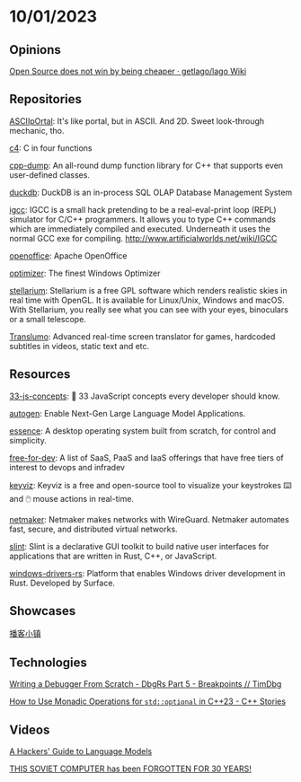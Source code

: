 # 10/01/2023

## Opinions
[Open Source does not win by being cheaper · getlago/lago Wiki](https://github.com/getlago/lago/wiki/Open-Source-does-not-win-by-being-cheaper)

## Repositories
[ASCIIpOrtal](https://github.com/cymonsgames/ASCIIpOrtal): It's like portal, but in ASCII. And 2D. Sweet look-through mechanic, tho.

[c4](https://github.com/rswier/c4): C in four functions

[cpp-dump](https://github.com/philip82148/cpp-dump): An all-round dump function library for C++ that supports even user-defined classes.

[duckdb](https://github.com/duckdb/duckdb): DuckDB is an in-process SQL OLAP Database Management System

[igcc](https://codeberg.org/andybalaam/igcc): IGCC is a small hack pretending to be a real-eval-print loop (REPL) simulator for C/C++ programmers. It allows you to type C++ commands which are immediately compiled and executed. Underneath it uses the normal GCC exe for compiling. http://www.artificialworlds.net/wiki/IGCC

[openoffice](https://github.com/apache/openoffice): Apache OpenOffice

[optimizer](https://github.com/hellzerg/optimizer): The finest Windows Optimizer

[stellarium](https://github.com/Stellarium/stellarium): Stellarium is a free GPL software which renders realistic skies in real time with OpenGL. It is available for Linux/Unix, Windows and macOS. With Stellarium, you really see what you can see with your eyes, binoculars or a small telescope.

[Translumo](https://github.com/Danily07/Translumo): Advanced real-time screen translator for games, hardcoded subtitles in videos, static text and etc.

## Resources
[33-js-concepts](https://github.com/leonardomso/33-js-concepts): 📜 33 JavaScript concepts every developer should know.

[autogen](https://github.com/microsoft/autogen): Enable Next-Gen Large Language Model Applications.

[essence](https://gitlab.com/nakst/essence): A desktop operating system built from scratch, for control and simplicity.

[free-for-dev](https://github.com/ripienaar/free-for-dev): A list of SaaS, PaaS and IaaS offerings that have free tiers of interest to devops and infradev

[keyviz](https://github.com/mulaRahul/keyviz): Keyviz is a free and open-source tool to visualize your keystrokes ⌨️ and 🖱️ mouse actions in real-time.

[netmaker](https://github.com/gravitl/netmaker): Netmaker makes networks with WireGuard. Netmaker automates fast, secure, and distributed virtual networks.

[slint](https://github.com/slint-ui/slint): Slint is a declarative GUI toolkit to build native user interfaces for applications that are written in Rust, C++, or JavaScript.

[windows-drivers-rs](https://github.com/microsoft/windows-drivers-rs): Platform that enables Windows driver development in Rust. Developed by Surface.

## Showcases
[播客小镇](https://podtown.xyz/)

## Technologies
[Writing a Debugger From Scratch - DbgRs Part 5 - Breakpoints // TimDbg](https://www.timdbg.com/posts/writing-a-debugger-from-scratch-part-5/)

[How to Use Monadic Operations for `std::optional` in C++23 - C++ Stories](https://www.cppstories.com/2023/monadic-optional-ops-cpp23/)

## Videos
[A Hackers' Guide to Language Models](https://www.youtube.com/watch?v=jkrNMKz9pWU)

[THIS SOVIET COMPUTER has been FORGOTTEN FOR 30 YEARS!](https://www.youtube.com/watch?v=lVCS99Zep9w)
